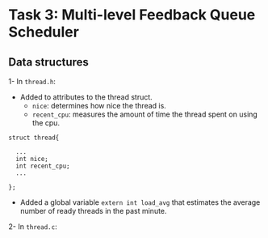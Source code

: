 # Task 3: Multi-level Feedback Queue Scheduler

## Data structures

1- In `thread.h`: 
  * Added to attributes to the thread struct.
    - `nice`: determines how nice the thread is.
    - `recent_cpu`: measures the amount of time the thread spent on using the cpu.
  
  ```
  struct thread{
  
    ...
    int nice;     
    int recent_cpu;    
    ...
    
  };
  
  ```
 * Added a global variable `extern int load_avg` that estimates the average number of ready threads in the past minute.
  
2- In `thread.c`: 
